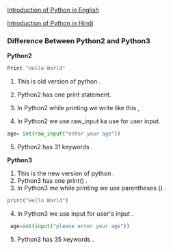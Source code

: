 [Introduction of Python in English
](https://www.youtube.com/watch?v=UlpurGz1-TU&t=9s)


[Introduction of Python in Hindi
](https://www.youtube.com/watch?v=iWNpVTYSt74)



### Difference Between Python2 and Python3

**Python2**

```python
Print "Hello World"
```

1. This is old version of python .
2. Python2 has one print statement.
3. In Python2 while printing we write like this ,


4. In Python2 we use raw_input ka use for user input.

```python 
age= int(raw_input("enter your age"))
```

5. Python2 has 31 keywords .



**Python3**


1. This is the new version of python .
2. Python3 has one print() .
3. In Python3 me while  printing  we use parentheses () .
```python
print("Hello World")
 ```
4. In Python3 we use input for user's input .

```python
 age=int(input("please enter your age"))
  ```
5. Python3 has 35 keywords .

